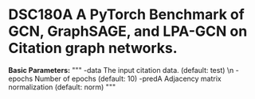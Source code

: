 # DSC180A A PyTorch Benchmark of GCN, GraphSAGE, and LPA-GCN on Citation graph networks.

**Basic Parameters:**
"""
  -data   The input citation data. (default: test) \n
  -epochs Number of epochs (default: 10)
  -predA  Adjacency matrix normalization (default: norm)
"""

